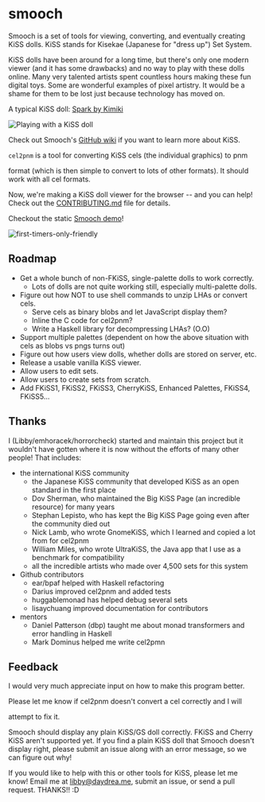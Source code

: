 # smooch

Smooch is a set of tools for viewing, converting, and eventually creating KiSS
dolls. KiSS stands for Kisekae (Japanese for "dress up") Set System. 

KiSS dolls have been around for a long time, but there's only one modern viewer
(and it has some drawbacks) and no way to play with these dolls online. Many
very talented artists spent countless hours making these fun digital toys. Some
are wonderful examples of pixel artistry. It would be a shame for them to be
lost just because technology has moved on.

A typical KiSS doll: [Spark by Kimiki](http://otakuworld.com/kiss/dolls/pages/k/ki_spark.htm)

![Playing with a KiSS doll](http://i.imgur.com/UnxpRmL.gif)

Check out Smooch's [GitHub wiki](https://github.com/emhoracek/smooch/wiki) if you want to learn more about KiSS.


`cel2pnm` is a tool for converting KiSS cels (the individual graphics) to pnm

format (which is then simple to convert to lots of other formats). It should
work with all cel formats.

Now, we're making a KiSS doll viewer for the browser -- and you can help! Check
out the [CONTRIBUTING.md](https://github.com/emhoracek/smooch/blob/master/CONTRIBUTING.md) file for details.

Checkout the static [Smooch demo](http://emhoracek.github.io/smooch/index.html)!

![first-timers-only-friendly](http://img.shields.io/badge/first--timers--only-friendly-blue.svg?style=flat-square)


## Roadmap

  * Get a whole bunch of non-FKiSS, single-palette dolls to work correctly.
      * Lots of dolls are not quite working still, especially multi-palette 
      dolls.
  * Figure out how NOT to use shell commands to unzip LHAs or convert cels.
      * Serve cels as binary blobs and let JavaScript display them?
      * Inline the C code for cel2pnm?
      * Write a Haskell library for decompressing LHAs? (O.O)
  * Support multiple palettes (dependent on how the above situation
    with cels as blobs vs pngs turns out)
  * Figure out how users view dolls, whether dolls are stored on
    server, etc.
  * Release a usable vanilla KiSS viewer.
  * Allow users to edit sets.
  * Allow users to create sets from scratch.
  * Add FKiSS1, FKiSS2, FKiSS3, CherryKiSS, Enhanced Palettes, FKiSS4,
    FKiSS5...

## Thanks

I (Libby/emhoracek/horrorcheck) started and maintain this project but it wouldn't have gotten where it is now without the efforts of many other people! That includes:

 * the international KiSS community
   * the Japanese KiSS community that developed KiSS as an open standard in the first place
   * Dov Sherman, who maintained the Big KiSS Page (an incredible resource) for many years
   * Stephan Lepisto, who has kept the Big KiSS Page going even after the community died out
   * Nick Lamb, who wrote GnomeKiSS, which I learned and copied a lot from for cel2pnm
   * William Miles, who wrote UltraKiSS, the Java app that I use as a benchmark for compatibility
   * all the incredible artists who made over 4,500 sets for this system
 * Github contributors
   * ear/bpaf helped with Haskell refactoring
   * Darius improved cel2pnm and added tests
   * huggablemonad has helped debug several sets
   * lisaychuang improved documentation for contributors
 * mentors
   * Daniel Patterson (dbp) taught me about monad transformers and error handling in Haskell
   * Mark Dominus helped me write cel2pmn

## Feedback

I would very much appreciate input on how to make this program better.

Please let me know if cel2pnm doesn't convert a cel correctly and I will

attempt to fix it.

Smooch should display any plain KiSS/GS doll correctly. FKiSS and Cherry KiSS
aren't supported yet. If you find a plain KiSS doll that Smooch doesn't display
right, please submit an issue along with an error message, so we can figure out why!

If you would like to help with this or other tools for KiSS, please let me know!
Email me at libby@daydrea.me, submit an issue, or send a pull request. THANKS!! :D
